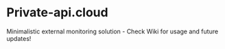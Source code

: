 # Private-api.cloud
Minimalistic external monitoring solution -
Check Wiki for usage and future updates!

